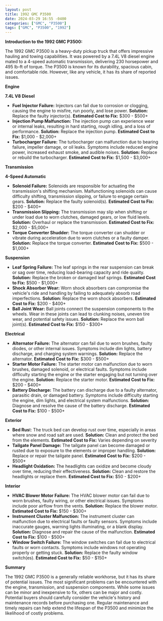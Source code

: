 ```yaml
---
layout: post
title: 1992 GMC P3500
date: 2024-03-29 16:55 -0400
categories: ["GMC", "P3500"]
tags: ["GMC", "P3500", "1992"]
---
```

**Introduction to the 1992 GMC P3500:**

The 1992 GMC P3500 is a heavy-duty pickup truck that offers impressive hauling and towing capabilities. It was powered by a 7.4L V8 diesel engine mated to a 4-speed automatic transmission, delivering 230 horsepower and 495 lb-ft of torque. The P3500 is known for its durability, spacious cabin, and comfortable ride. However, like any vehicle, it has its share of reported issues.

**Engine**

**7.4L V8 Diesel**

* **Fuel Injector Failure:** Injectors can fail due to corrosion or clogging, causing the engine to misfire, run poorly, and lose power. **Solution:** Replace the faulty injector(s). **Estimated Cost to Fix:** $300 - $500+
* **Injection Pump Malfunction:** The injection pump can experience wear or internal leaks, resulting in hard starting, rough idling, and a loss of performance. **Solution:** Replace the injection pump. **Estimated Cost to Fix:** $1,000 - $2,000+
* **Turbocharger Failure:** The turbocharger can malfunction due to bearing failure, impeller damage, or oil leaks. Symptoms include reduced engine power, increased exhaust smoke, and audible noises. **Solution:** Replace or rebuild the turbocharger. **Estimated Cost to Fix:** $1,500 - $3,000+

**Transmission**

**4-Speed Automatic**

* **Solenoid Failure:** Solenoids are responsible for actuating the transmission's shifting mechanism. Malfunctioning solenoids can cause difficulty shifting, transmission slipping, or failure to engage certain gears. **Solution:** Replace the faulty solenoid(s). **Estimated Cost to Fix:** $200 - $400+
* **Transmission Slipping:** The transmission may slip when shifting or under load due to worn clutches, damaged gears, or low fluid levels. **Solution:** Overhaul or replace the transmission. **Estimated Cost to Fix:** $2,000 - $5,000+
* **Torque Converter Shudder:** The torque converter can shudder or vibrate during acceleration due to worn clutches or a faulty damper. **Solution:** Replace the torque converter. **Estimated Cost to Fix:** $500 - $1,000+

**Suspension**

* **Leaf Spring Failure:** The leaf springs in the rear suspension can break or sag over time, reducing load-bearing capacity and ride quality. **Solution:** Replace the broken or damaged leaf springs. **Estimated Cost to Fix:** $500 - $1,000+
* **Shock Absorber Wear:** Worn shock absorbers can compromise the vehicle's ride and handling by failing to adequately absorb road imperfections. **Solution:** Replace the worn shock absorbers. **Estimated Cost to Fix:** $200 - $400+
* **Ball Joint Wear:** Ball joints connect the suspension components to the wheels. Wear in these joints can lead to clunking noises, uneven tire wear, and potential safety issues. **Solution:** Replace the worn ball joint(s). **Estimated Cost to Fix:** $150 - $300+

**Electrical**

* **Alternator Failure:** The alternator can fail due to worn brushes, faulty diodes, or other internal issues. Symptoms include dim lights, battery discharge, and charging system warnings. **Solution:** Replace the alternator. **Estimated Cost to Fix:** $300 - $500+
* **Starter Motor Failure:** The starter motor can malfunction due to worn brushes, damaged solenoid, or electrical faults. Symptoms include difficulty starting the engine or the starter engaging but not turning over the engine. **Solution:** Replace the starter motor. **Estimated Cost to Fix:** $200 - $400+
* **Battery Discharge:** The battery can discharge due to a faulty alternator, parasitic drain, or damaged battery. Symptoms include difficulty starting the engine, dim lights, and electrical system malfunctions. **Solution:** Diagnose and resolve the cause of the battery discharge. **Estimated Cost to Fix:** $100 - $500+

**Exterior**

* **Bed Rus**t: The truck bed can develop rust over time, especially in areas where snow and road salt are used. **Solution:** Clean and protect the bed from the elements. **Estimated Cost to Fix:** Varies depending on severity
* **Tailgate Panel Damage:** The tailgate panel can become damaged or rusted due to exposure to the elements or improper handling. **Solution:** Replace or repair the tailgate panel. **Estimated Cost to Fix:** $200 - $500+
* **Headlight Oxidation:** The headlights can oxidize and become cloudy over time, reducing their effectiveness. **Solution:** Clean and restore the headlights or replace them. **Estimated Cost to Fix:** $50 - $200+

**Interior**

* **HVAC Blower Motor Failure:** The HVAC blower motor can fail due to worn brushes, faulty wiring, or other electrical issues. Symptoms include poor airflow from the vents. **Solution:** Replace the blower motor. **Estimated Cost to Fix:** $150 - $300+
* **Instrument Cluster Malfunction:** The instrument cluster can malfunction due to electrical faults or faulty sensors. Symptoms include inaccurate gauges, warning lights illuminating, or a blank display. **Solution:** Diagnose and repair the cause of the malfunction. **Estimated Cost to Fix:** $100 - $500+
* **Window Switch Failure:** The window switches can fail due to electrical faults or worn contacts. Symptoms include windows not operating properly or getting stuck. **Solution:** Replace the faulty window switch(es). **Estimated Cost to Fix:** $50 - $150+

**Summary**

The 1992 GMC P3500 is a generally reliable workhorse, but it has its share of potential issues. The most significant problems can be encountered with the engine, transmission, and suspension components. While some issues can be minor and inexpensive to fix, others can be major and costly. Potential buyers should carefully consider the vehicle's history and maintenance records before purchasing one. Regular maintenance and timely repairs can help extend the lifespan of the P3500 and minimize the likelihood of costly problems.
